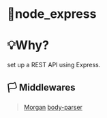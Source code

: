 # 📘node_express

# 💡Why?

set up a REST API using Express.

## 🏳️ Middlewares
> [Morgan](https://github.com/expressjs/morgan "HTTP request logger middleware for node.js")
> [body-parser](https://github.com/expressjs/body-parser "Node.js body parsing middleware")

